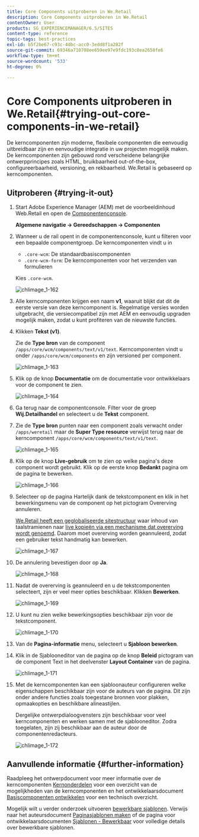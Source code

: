 ```yaml
---
title: Core Components uitproberen in We.Retail
description: Core Components uitproberen in We.Retail
contentOwner: User
products: SG_EXPERIENCEMANAGER/6.5/SITES
content-type: reference
topic-tags: best-practices
exl-id: b5f2be67-c93c-4dbc-acc0-3edd8f1a282f
source-git-commit: 69346a710708ee659ee97e9fdc193c8ea2658fe6
workflow-type: tm+mt
source-wordcount: '533'
ht-degree: 0%

---
```


# Core Components uitproberen in We.Retail{#trying-out-core-components-in-we-retail}

De kerncomponenten zijn moderne, flexibele componenten die eenvoudig uitbreidbaar zijn en eenvoudige integratie in uw projecten mogelijk maken. De kerncomponenten zijn gebouwd rond verscheidene belangrijke ontwerpprincipes zoals HTML, bruikbaarheid out-of-the-box, configureerbaarheid, versioning, en rekbaarheid. We.Retail is gebaseerd op kerncomponenten.

## Uitproberen {#trying-it-out}

1. Start Adobe Experience Manager (AEM) met de voorbeeldinhoud Web.Retail en open de [Componentenconsole](/help/sites-authoring/default-components-console.md).

   **Algemene navigatie -> Gereedschappen -> Componenten**

1. Wanneer u de rail opent in de componentenconsole, kunt u filteren voor een bepaalde componentgroep. De kerncomponenten vindt u in

   * `.core-wcm`: De standaardbasiscomponenten
   * `.core-wcm-form`: De kerncomponenten voor het verzenden van formulieren

   Kies `.core-wcm`.

   ![chlimage_1-162](assets/chlimage_1-162.png)

1. Alle kerncomponenten krijgen een naam **v1**, waaruit blijkt dat dit de eerste versie van deze kerncomponent is. Regelmatige versies worden uitgebracht, die versiecompatibel zijn met AEM en eenvoudig upgraden mogelijk maken, zodat u kunt profiteren van de nieuwste functies.
1. Klikken **Tekst (v1)**.

   Zie de **Type bron** van de component `/apps/core/wcm/components/text/v1/text`. Kerncomponenten vindt u onder `/apps/core/wcm/components` en zijn versioned per component.

   ![chlimage_1-163](assets/chlimage_1-163.png)

1. Klik op de knop **Documentatie** om de documentatie voor ontwikkelaars voor de component te zien.

   ![chlimage_1-164](assets/chlimage_1-164.png)

1. Ga terug naar de componentconsole. Filter voor de groep **Wij.Detailhandel** en selecteert u de **Tekst** component.
1. Zie de **Type bron** punten naar een component zoals verwacht onder `/apps/weretail` maar de **Super Type resource** verwijst terug naar de kerncomponent `/apps/core/wcm/components/text/v1/text`.

   ![chlimage_1-165](assets/chlimage_1-165.png)

1. Klik op de knop **Live-gebruik** om te zien op welke pagina&#39;s deze component wordt gebruikt. Klik op de eerste knop **Bedankt** pagina om de pagina te bewerken.

   ![chlimage_1-166](assets/chlimage_1-166.png)

1. Selecteer op de pagina Hartelijk dank de tekstcomponent en klik in het bewerkingsmenu van de component op het pictogram Overerving annuleren.

   [We.Retail heeft een geglobaliseerde sitestructuur](/help/sites-developing/we-retail-globalized-site-structure.md) waar inhoud van taalstramienen naar [live kopieën via een mechanisme dat overerving wordt genoemd](/help/sites-administering/msm.md). Daarom moet overerving worden geannuleerd, zodat een gebruiker tekst handmatig kan bewerken.

   ![chlimage_1-167](assets/chlimage_1-167.png)

1. De annulering bevestigen door op **Ja**.

   ![chlimage_1-168](assets/chlimage_1-168.png)

1. Nadat de overerving is geannuleerd en u de tekstcomponenten selecteert, zijn er veel meer opties beschikbaar. Klikken **Bewerken**.

   ![chlimage_1-169](assets/chlimage_1-169.png)

1. U kunt nu zien welke bewerkingsopties beschikbaar zijn voor de tekstcomponent.

   ![chlimage_1-170](assets/chlimage_1-170.png)

1. Van de **Pagina-informatie** menu, selecteert u **Sjabloon bewerken**.
1. Klik in de Sjablooneditor van de pagina op de knop **Beleid** pictogram van de component Text in het deelvenster **Layout Container** van de pagina.

   ![chlimage_1-171](assets/chlimage_1-171.png)

1. Met de kerncomponenten kan een sjabloonauteur configureren welke eigenschappen beschikbaar zijn voor de auteurs van de pagina. Dit zijn onder andere functies zoals toegestane bronnen voor plakken, opmaakopties en beschikbare alineastijlen.

   Dergelijke ontwerpdialoogvensters zijn beschikbaar voor veel kerncomponenten en werken samen met de sjablooneditor. Zodra toegelaten, zijn zij beschikbaar aan de auteur door de componentenredacteurs.

   ![chlimage_1-172](assets/chlimage_1-172.png)

## Aanvullende informatie {#further-information}

Raadpleeg het ontwerpdocument voor meer informatie over de kerncomponenten [Kernonderdelen](https://experienceleague.adobe.com/docs/experience-manager-core-components/using/introduction.html) voor een overzicht van de mogelijkheden van de kerncomponenten en het ontwikkelaarsdocument [Basiscomponenten ontwikkelen](https://experienceleague.adobe.com/docs/experience-manager-core-components/using/developing/overview.html?lang=en) voor een technisch overzicht.

Mogelijk wilt u verder onderzoek uitvoeren [bewerkbare sjablonen](/help/sites-developing/we-retail-editable-templates.md). Verwijs naar het auteursdocument [Paginasjablonen maken](/help/sites-authoring/templates.md) of de pagina voor ontwikkelaarsdocumenten [Sjablonen - Bewerkbaar](/help/sites-developing/page-templates-editable.md) voor volledige details over bewerkbare sjablonen.
